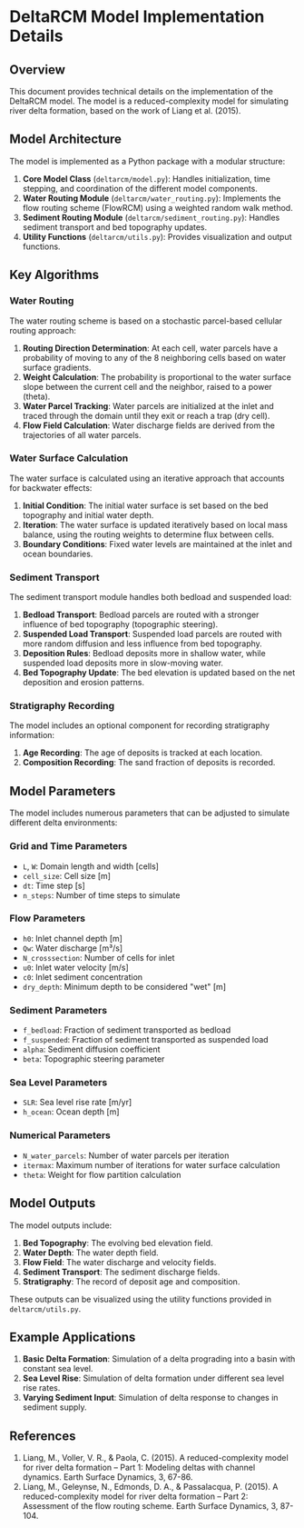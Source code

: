 # DeltaRCM Model Implementation Details

## Overview

This document provides technical details on the implementation of the DeltaRCM model. The model is a reduced-complexity model for simulating river delta formation, based on the work of Liang et al. (2015).

## Model Architecture

The model is implemented as a Python package with a modular structure:

1. **Core Model Class** (`deltarcm/model.py`): Handles initialization, time stepping, and coordination of the different model components.
2. **Water Routing Module** (`deltarcm/water_routing.py`): Implements the flow routing scheme (FlowRCM) using a weighted random walk method.
3. **Sediment Routing Module** (`deltarcm/sediment_routing.py`): Handles sediment transport and bed topography updates.
4. **Utility Functions** (`deltarcm/utils.py`): Provides visualization and output functions.

## Key Algorithms

### Water Routing

The water routing scheme is based on a stochastic parcel-based cellular routing approach:

1. **Routing Direction Determination**: At each cell, water parcels have a probability of moving to any of the 8 neighboring cells based on water surface gradients.
2. **Weight Calculation**: The probability is proportional to the water surface slope between the current cell and the neighbor, raised to a power (theta).
3. **Water Parcel Tracking**: Water parcels are initialized at the inlet and traced through the domain until they exit or reach a trap (dry cell).
4. **Flow Field Calculation**: Water discharge fields are derived from the trajectories of all water parcels.

### Water Surface Calculation

The water surface is calculated using an iterative approach that accounts for backwater effects:

1. **Initial Condition**: The initial water surface is set based on the bed topography and initial water depth.
2. **Iteration**: The water surface is updated iteratively based on local mass balance, using the routing weights to determine flux between cells.
3. **Boundary Conditions**: Fixed water levels are maintained at the inlet and ocean boundaries.

### Sediment Transport

The sediment transport module handles both bedload and suspended load:

1. **Bedload Transport**: Bedload parcels are routed with a stronger influence of bed topography (topographic steering).
2. **Suspended Load Transport**: Suspended load parcels are routed with more random diffusion and less influence from bed topography.
3. **Deposition Rules**: Bedload deposits more in shallow water, while suspended load deposits more in slow-moving water.
4. **Bed Topography Update**: The bed elevation is updated based on the net deposition and erosion patterns.

### Stratigraphy Recording

The model includes an optional component for recording stratigraphy information:

1. **Age Recording**: The age of deposits is tracked at each location.
2. **Composition Recording**: The sand fraction of deposits is recorded.

## Model Parameters

The model includes numerous parameters that can be adjusted to simulate different delta environments:

### Grid and Time Parameters
- `L`, `W`: Domain length and width [cells]
- `cell_size`: Cell size [m]
- `dt`: Time step [s]
- `n_steps`: Number of time steps to simulate

### Flow Parameters
- `h0`: Inlet channel depth [m]
- `Qw`: Water discharge [m³/s]
- `N_crosssection`: Number of cells for inlet
- `u0`: Inlet water velocity [m/s]
- `c0`: Inlet sediment concentration
- `dry_depth`: Minimum depth to be considered "wet" [m]

### Sediment Parameters
- `f_bedload`: Fraction of sediment transported as bedload
- `f_suspended`: Fraction of sediment transported as suspended load
- `alpha`: Sediment diffusion coefficient
- `beta`: Topographic steering parameter

### Sea Level Parameters
- `SLR`: Sea level rise rate [m/yr]
- `h_ocean`: Ocean depth [m]

### Numerical Parameters
- `N_water_parcels`: Number of water parcels per iteration
- `itermax`: Maximum number of iterations for water surface calculation
- `theta`: Weight for flow partition calculation

## Model Outputs

The model outputs include:

1. **Bed Topography**: The evolving bed elevation field.
2. **Water Depth**: The water depth field.
3. **Flow Field**: The water discharge and velocity fields.
4. **Sediment Transport**: The sediment discharge fields.
5. **Stratigraphy**: The record of deposit age and composition.

These outputs can be visualized using the utility functions provided in `deltarcm/utils.py`.

## Example Applications

1. **Basic Delta Formation**: Simulation of a delta prograding into a basin with constant sea level.
2. **Sea Level Rise**: Simulation of delta formation under different sea level rise rates.
3. **Varying Sediment Input**: Simulation of delta response to changes in sediment supply.

## References

1. Liang, M., Voller, V. R., & Paola, C. (2015). A reduced-complexity model for river delta formation – Part 1: Modeling deltas with channel dynamics. Earth Surface Dynamics, 3, 67-86.
2. Liang, M., Geleynse, N., Edmonds, D. A., & Passalacqua, P. (2015). A reduced-complexity model for river delta formation – Part 2: Assessment of the flow routing scheme. Earth Surface Dynamics, 3, 87-104.